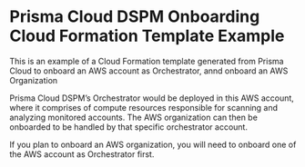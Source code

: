 # Prisma Cloud DSPM Onboarding Cloud Formation Template Example
This is an example of a Cloud Formation template generated from Prisma Cloud to onboard an AWS account as Orchestrator, annd onboard an AWS Organization

Prisma Cloud DSPM’s Orchestrator would be deployed in this AWS account, where it comprises of compute resources responsible for scanning and analyzing monitored accounts. The AWS organization can then be onboarded to be handled by that specific orchestrator account.

If you plan to onboard an AWS organization, you will need to onboard one of the AWS account as Orchestrator first.